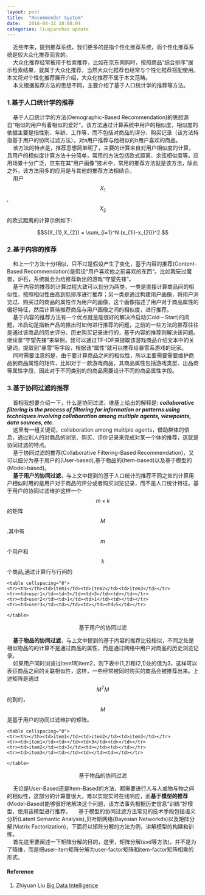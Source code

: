```yaml
---
layout: post
title:  "Recommender System"
date:   2016-04-31 10:00:04
categories: liuqianchao update
---
```


&nbsp;&nbsp;&nbsp;&nbsp;近些年来，提到推荐系统，我们更多的是指个性化推荐系统，而个性化推荐系统是较大众化推荐而言的。   
&nbsp;&nbsp;&nbsp;&nbsp;大众化推荐经常被用于检索推荐，比如在京东网购时，按照商品“综合排序”展示检索结果，就属于大众化推荐，当然大众化推荐也经常与个性化推荐搭配使用。本文将对个性化推荐展开介绍，大众化推荐不属于本文范畴。   
&nbsp;&nbsp;&nbsp;&nbsp;本文根据推荐方法的思想不同，主要介绍了基于人口统计学的推荐等方法。


### 1.基于人口统计学的推荐
&nbsp;&nbsp;&nbsp;&nbsp;基于人口统计学的方法(Demographic-Based Recommendation)的思想源自“相似的用户有着相似的爱好”。该方法通过计算系统中用户的相似度，相似度的依据主要是指性别、年龄、工作等，而不包括对商品的评分、购买记录（该方法特指基于用户的协同过滤方法），对a用户推荐与他相似的b用户喜欢的商品。   
&nbsp;&nbsp;&nbsp;&nbsp;该方法的特点是，推荐思想简单明了，主要的计算来自对用户相似度的计算，且用户的相似度计算方法十分简单，常用的方法包括欧式距离、余弦相似度等。应用场景十分广泛，京东在其“用户画像”技术中，常用的推荐方法就是该方法，除此之外，该方法用多的应用是与其他的推荐方法相结合。    
&nbsp;&nbsp;&nbsp;&nbsp;用户$$X_{1}$$,$$X_{2}$$的欧式距离的计算示例如下:   

<div align="center">$$S(X_{1},X_{2}) = \sum_{i=1}^N (x_{1i}-x_{2i})^2 $$</div>

### 2.基于内容的推荐
&nbsp;&nbsp;&nbsp;&nbsp;和上一个方法十分相似，只不过是假设产生了变化，基于内容的推荐(Content-Based Recommendation)是假设“用户喜欢他之前喜欢的东西“。比如我玩过魔兽，炉石，系统就会为给推荐新出的游戏“守望先锋”。   
&nbsp;&nbsp;&nbsp;&nbsp;基于内容的推荐的计算过程大致可以划分为两类，一类是直接计算商品间的相似性，按照相似性由高到低排序进行推荐；另一类是通过构建用户画像，将用户浏览过、购买过的商品的属性作为用户的画像，这个画像描述了用户对于商品属性的偏好特征，然后计算待推荐商品与用户画像之间的相似度，进行推荐。   
&nbsp;&nbsp;&nbsp;&nbsp;基于内容的推荐方法有一个优点就是能很好的解决冷启动(Cold－Start)的问题。冷启动是指新产品的推出时如何进行推荐的问题，之前的一些方法的推荐往往是通过该商品的历史评分、历史购买记录进行的，基于内容的推荐则解决该问题。继续拿“守望先锋”来举例，我可以通过TF-IDF来提取该游戏商品介绍文本中的关键词，提取到“暴雪”等字段，根据该“属性”就可以推荐给暴雪系游戏的玩家。   
&nbsp;&nbsp;&nbsp;&nbsp;同时需要注意的是，由于要计算商品之间的相似性，所以主要需要需要维护商品到商品属性的矩阵，比如对于一款游戏商品，其商品属性包括游戏类型、出品商等属性字段，因此对于不同类别的的商品需要设计不同的商品属性字段。

### 3.基于协同过滤的推荐
&nbsp;&nbsp;&nbsp;&nbsp;首相我想要介绍一下，什么是协同过滤，维基上给出的解释是: ***collaborative filtering is the process of filtering for information or patterns using techniques involving collaboration among multiple agents, viewpoints, data sources, etc***.   
&nbsp;&nbsp;&nbsp;&nbsp;这里有一组关键词，collaboration among multiple agents，借助群体的信息，通过别人的对商品的浏览、购买、评价记录来完成对某一个体的推荐，这就是协同过滤的特点。   
&nbsp;&nbsp;&nbsp;&nbsp;基于协同过滤的推荐(Collaborative Filtering-Based Recommendation)，又可以细分为基于用户的(User-based),基于物品的(Item-based)以及基于模型的(Model-based)。   
&nbsp;&nbsp;&nbsp;&nbsp;**基于用户的协同过滤**，与上文中提到的基于人口统计的推荐不同之处的计算用户相似时用的是用户对于商品的评分或者购买浏览记录，而不是人口统计特征。基于用户的协同过滤维护这样一个$$m × k$$的矩阵$$M$$.其中有$$m$$个用户和$$k$$个商品,通过计算行与行间的  

<div id="content">

    <table cellspacing="0">
    <tr><th></th><td>item1</td><td>item2</td><td>item3</td></tr>
    <tr><td>user1</td><td>3</td><td>3</td><td></td></tr>
    <tr><td>user2</td><td>1</td><td>1</td><td></td></tr>
    <tr><td>user3</td><td></td><td></td><td>5</td></tr>

    </table>

</div> 
<div align="center">基于用户的协同过滤</div>

&nbsp;&nbsp;&nbsp;&nbsp;**基于物品的协同过滤**，与上文中提到的基于内容的推荐比较相似，不同之处是相似物品的的计算不是通过商品的属性，而是通过网络中用户对商品的历史浏览记录。   
&nbsp;&nbsp;&nbsp;&nbsp;如果用户同时浏览过item1和item2，则下表中(1,2)和(2,1)处的值为3，这样可以表征商品之间的关联相似性，这样，一些经常被同时购买的商品会被推荐出来。上述矩阵是通过$$M^{T}M$$的到的，$$M$$是基于用户的协同过滤维护的矩阵。


<div id="content">

    <table cellspacing="0">
    <tr><th></th><td>item1</td><td>item2</td><td>item3</td></tr>
    <tr><td>item1</td><td></td><td>3</td><td></td></tr>
    <tr><td>item2</td><td>3</td><td></td><td></td></tr>
    <tr><td>item3</td><td></td><td></td><td></td></tr>

    </table>

</div> 
<div align="center">基于物品的协同过滤</div>

&nbsp;&nbsp;&nbsp;&nbsp;无论是User-Based还是Item-Based的方法，都需要进行人与人或物与物之间的相似性，这部分的计算量很大，难以实现实时在线响应，而**基于模型的推荐**(Model-Based)能够很好地解决这个问题，该方法事先根据历史信息“训练”好模型，使用该模型进行推荐。
&nbsp;&nbsp;&nbsp;&nbsp;基于模型的协同过滤方法常见的技术手段包括语义分析(Latent Semantic Analysis),贝叶斯网络(Bayesian Networkds)以及矩阵分解(Matrix Factorization)，下面将以矩阵分解的方法为例，讲解模型的构建和训练。   
&nbsp;&nbsp;&nbsp;&nbsp;首先这里要阐述一下矩阵分解的目的，这里，矩阵分解(svd等方法)，并不是为了降维，而是把user-item矩阵分解为user-factor矩阵和item-factor矩阵相乘的形式。   




#### Reference
1. Zhiyuan Liu [Big Data Intelligence](http://www.amazon.com/s/ref=nb_sb_noss?url=search-alias%3Daps&field-keywords=big+data+intelligence&rh=i%3Aaps%2Ck%3Abig+data+intelligence)

